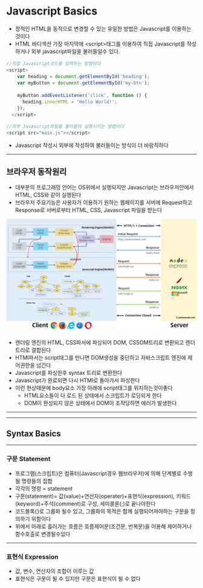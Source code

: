 <h1>Javascript Basics</h1>


- 정적인 HTML을 동적으로 변경할 수 있는 유일한 방법은 Javascript를 이용하는 것이다
- HTML 바디섹션 가장 마지막에 \<script>태그를 이용하여 직접 Javascript를 작성하거나 외부 javascript파일을 불러들일수 있다.

```js
//직접 Javascript코드를 입력하는 방법이다
<script>
    var heading = document.getElementById('heading');
    var myButton = document.getElementById('my-btn');

    myButton.addEventListener('click', function () {
      heading.innerHTML = 'Hello World!';
    });
  </script>
```
```js
//외부 Javascript파일을 불러들여 실행시키는 방법이다
<script src="main.js"></script>
```
- Javascript 작성시 외부에 작성하여 불러들이는 방식이 더 바람직하다

---

<h2>브라우저 동작원리</h2>

- 대부분의 프로그래밍 언어는 OS위에서 실행되지만 Javascript는 브라우저안에서 HTML, CSS와 같이 실행된다
- 브라우저 주요기능은 사용자가 이용하기 원하는 웹페이지를 서버에 Request하고 Response로 서버로부터 HTML, CSS, Javascript 파일을 받는다

![](./img/client-server.png)
- 렌더링 엔진의 HTML, CSS파서에 파싱되어 DOM, CSSOM트리로 변환되고 렌더트리로 결합된다
- HTMl파서는 script태그를 만나면 DOM생성을 중단하고 자바스크립트 엔진에 제어권한을 넘긴다
- Javascript를 파싱한후 syntax 트리로 변환한다
- Javascript가 완료되면 다시 HTMl로 돌아가서 파싱한다
- 이런 현상때문에 body요소 가장 아래에 script태그를 위치하는것이좋다
    - HTML요소들이 다 로드 된 상태에서 스크립트가 로딩되게 한다
    - DOM이 완성되지 않은 상태에서 DOM이 조작당하면 에러가 발생한다

---
---

<h2>Syntax Basics</h2>

---

<h3>구문 Statement</h3>

- 프로그램(스크립트)은 컴퓨터(Javascript경우 웹브라우저)에 의해 단계별로 수행될 명령들의 집합
- 각각의 명령 = statement
- 구문(statement)= 값(value)+연산자(operater)+표현식(expression), 키워드(keyword)+주석(comment)로 구성, 세미콜론(;)로 끝나야한다
- 코드블록{}로 그룹화 될수 있고, 그룹화의 목적은 함께 실행되어져야하는 구문을 정의하기 위함이다
- 위에서 아래로 흘러가는 흐름은 흐름제어문(조건문, 반복문)을 이용해 제어하거나 함수호출로 변경될수있다

---

<h3>표현식 Expression</h3>

- 값, 변수, 연산자의 조합이 이루는 값
- 표현식은 구문이 될 수 있지만 구문은 표현식이 될 수 없다